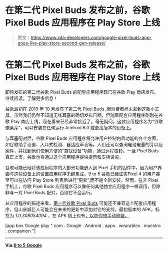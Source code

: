# 在第二代 Pixel Buds 发布之前，谷歌 Pixel Buds 应用程序在 Play Store 上线

> 原文：<https://www.xda-developers.com/google-pixel-buds-app-goes-live-play-store-second-gen-release/>

# 在第二代 Pixel Buds 发布之前，谷歌 Pixel Buds 应用程序在 Play Store 上线

即将发布的第二代谷歌 Pixel Buds 的配套应用程序现已在谷歌 Play 商店发布。继续阅读，了解更多信息！

谷歌最初在 2019 年 10 月发布了第二代 Pixel Buds ,但消费者尚未拿到这款小工具。虽然我们仍然不知道无线耳塞的确切发布日期，但随着配套应用程序刚刚在谷歌 Play 商店上线，现在看来已经非常接近了。毫无疑问，这款应用程序名为“谷歌像素芽”，可以安装在任何运行 Android 6.0 或更高版本的设备上。

与耳塞配对后，谷歌 Pixel Buds 应用程序将允许用户控制内置功能的各个方面，如谷歌助手设置、入耳式检测、自适应声音等。人们还可以查询电池电量的芽以及案件，并找到他们使用方便的“查找设备”功能，通过远程振铃。一旦 Pixel Buds 真正上市，谷歌也将通过这个应用程序提供提示和支持设施。

谷歌可能已经将该应用程序的大部分功能嵌入到 Pixel 手机的固件中，因为用户界面与这些设备上的设置应用程序无缝集成。9 to 5 谷歌已经[证实](https://9to5google.com/2020/04/27/google-pixel-buds-app-now-available-on-the-play-store/)Pixel 4 的用户甚至可以在访问 Play Store 列表后进行“更新”,而不是全新安装。然而，在非 Pixel 手机上，谷歌 Pixel Buds 应用程序可以像任何其他独立应用程序一样调用，但除非与一对 Pixel Buds 配对，否则它不会运行。

从应用程序的描述来看，[第一代谷歌 Pixel Buds](https://www.xda-developers.com/google-pixel-buds-google-assistant/) 可能还不兼容这个配套应用程序，但山景城巨人可能会在未来的更新中添加对它的支持。最初版本的 APK，标签为 *1.0.308054094* ，在 APK 镜上也有[，以防你想手动侧装。](https://www.apkmirror.com/apk/google-inc/google-pixel-buds/google-pixel-buds-1-0-308054094-release/com-google-android-apps-wearables-maestro-companion-1-0-308054094-android-apk-download/)

[app box Google play " com . Google . Android . apps . wearables . maestro . companion "]

* * *

**Via:[9 to 5 Google](https://9to5google.com/2020/04/27/google-pixel-buds-app-now-available-on-the-play-store/)**